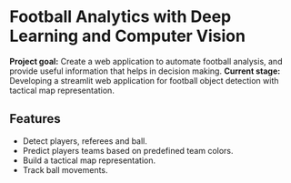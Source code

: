 # Football Analytics with Deep Learning and Computer Vision
**Project goal:** Create a web application to automate football analysis, and provide useful information that helps in decision making.
**Current stage:** Developing a streamlit web application for football object detection with tactical map representation.

## Features
- Detect players, referees and ball.
- Predict players teams based on predefined team colors.
- Build a tactical map representation.
- Track ball movements.
